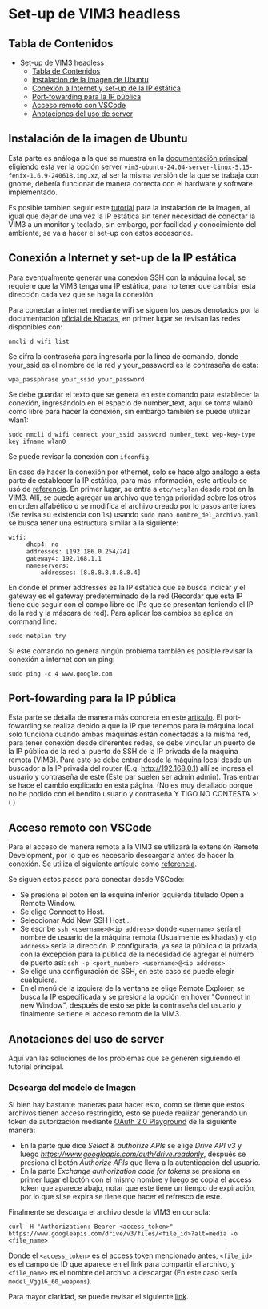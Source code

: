 # Set-up de VIM3 headless

## Tabla de Contenidos
- [Set-up de VIM3 headless](#set-up-de-vim3-headless)
  - [Tabla de Contenidos](#tabla-de-contenidos)
  - [Instalación de la imagen de Ubuntu](#instalación-de-la-imagen-de-ubuntu)
  - [Conexión a Internet y set-up de la IP estática](#conexión-a-internet-y-set-up-de-la-ip-estática)
  - [Port-fowarding para la IP pública](#port-fowarding-para-la-ip-pública)
  - [Acceso remoto con VSCode](#acceso-remoto-con-vscode)
  - [Anotaciones del uso de server](#anotaciones-del-uso-de-server)


## Instalación de la imagen de Ubuntu
Esta parte es análoga  a la que se muestra en la [documentación principal](../README.md#instalación-de-la-imagen-de-ubuntu) eligiendo esta ver la opción server `vim3-ubuntu-24.04-server-linux-5.15-fenix-1.6.9-240618.img.xz`, al ser la misma versión de la que se trabaja con gnome, debería funcionar de manera correcta con el hardware y software implementado.

Es posible tambien seguir este [tutorial](https://www.youtube.com/watch?v=CHXrHLNiai0) para la instalación de la imagen, al igual que dejar de una vez la IP estática sin tener necesidad de conectar la VIM3 a un monitor y teclado, sin embargo, por facilidad y conocimiento del ambiente, se va a hacer el set-up con estos accesorios.

## Conexión a Internet y set-up de la IP estática
Para eventualmente generar una conexión SSH con la máquina local, se requiere que la VIM3 tenga una IP estática, para no tener que cambiar esta dirección cada vez que se haga la conexión.

Para conectar a internet mediante wifi se siguen los pasos denotados por la documentación [oficial de Khadas](https://docs.khadas.com/products/sbc/vim3/configurations/rsdb), en primer lugar se revisan las redes disponibles con:
```
nmcli d wifi list
```
Se cifra la contraseña para ingresarla por la línea de comando, donde your_ssid es el nombre de la red y your_password es la contraseña de esta:
```
wpa_passphrase your_ssid your_password
```
Se debe guardar el texto que se genera en este comando para establecer la conexión, ingresándolo en el espacio de number_text, aquí se toma wlan0 como libre para hacer la conexión, sin embargo también se puede utilizar wlan1:
```
sudo nmcli d wifi connect your_ssid password number_text wep-key-type key ifname wlan0
```
Se puede revisar la conexión con `ifconfig`.

En caso de hacer la conexión por ethernet, solo se hace algo análogo a esta parte de establecer la IP estática, para más información, este artículo se usó de [referencia](https://www.freecodecamp.org/news/setting-a-static-ip-in-ubuntu-linux-ip-address-tutorial/).
En primer lugar, se entra a `etc/netplan` desde root en la VIM3. Allí, se puede agregar un archivo que tenga prioridad sobre los otros en orden alfabético o se modifica el archivo creado por lo pasos anteriores (Se revisa su existencia con `ls`) usando `sudo nano nombre_del_archivo.yaml` se busca tener una estructura similar a la siguiente:
```
wifi:
     dhcp4: no
     addresses: [192.186.0.254/24]
     gateway4: 192.168.1.1
     nameservers:
         addresses: [8.8.8.8,8.8.8.4]
```
En donde el primer addresses es la IP estática que se busca indicar y el gateway es el gateway predeterminado de la red (Recordar que esta IP tiene que seguir con el campo libre de IPs que se presentan teniendo el IP de la red y la máscara de red). Para aplicar los cambios se aplica en command line:
```
sudo netplan try
```
Si este comando no genera ningún problema también es posible revisar la conexión a internet con un ping:
```
sudo ping -c 4 www.google.com
```

## Port-fowarding para la IP pública
Esta parte se detalla de manera más concreta en este [artículo](https://medium.com/@moligninip/how-to-connect-to-your-home-laptop-from-anywhere-with-ssh-604a7aee26a5). El port-fowarding se realiza debido a que la IP que tenemos para la máquina local solo funciona cuando ambas máquinas están conectadas a la misma red, para tener conexión desde diferentes redes, se debe vincular un puerto de la IP pública de la red al puerto de SSH de la IP privada de la máquina remota (VIM3). Para esto se debe entrar desde la máquina local desde un buscador a la IP privada del router (E.g. http://192.168.0.1) allí se ingresa el usuario y contraseña de este (Este par suelen ser admin admin). Tras entrar se hace el cambio explicado en esta página. (No es muy detallado porque no he podido con el bendito usuario y contraseña Y TIGO NO CONTESTA >:( )

## Acceso remoto con VSCode

Para el acceso de manera remota a la VIM3 se utilizará la extensión Remote Development, por lo que es necesario descargarla antes de hacer la conexión.
Se utiliza el siguiente artículo como [referencia](https://www.raspberrypi.com/news/coding-on-raspberry-pi-remotely-with-visual-studio-code/
). 

Se siguen estos pasos para conectar desde VSCode:
- Se presiona el botón en la esquina inferior izquierda titulado Open a Remote Window.
- Se elige Connect to Host.
- Seleccionar Add New SSH Host...
- Se escribe `ssh <username>@<ip address>` donde `<username>` sería el nombre de usuario de la máquina remota (Usualmente es khadas) y `<ip address>` sería la dirección IP configurada, ya sea la pública o la privada, con la excepción para la pública de la necesidad de agregar el número de puerto así: `ssh -p <port_number> <username>@<ip address>`.
- Se elige una configuración de SSH, en este caso se puede elegir cualquiera.
- En el menú de la izquiera de la ventana se elige Remote Explorer, se busca la IP específicada y se presiona la opción en hover "Connect in new Window", después de esto se pide la contraseña del usuario y finalmente se tiene el acceso remoto de la VIM3.

## Anotaciones del uso de server

Aquí van las soluciones de los problemas que se generen siguiendo el tutorial principal.

### Descarga del modelo de Imagen
Si bien hay bastante maneras para hacer esto, como se tiene que estos archivos tienen acceso restringido, esto se puede realizar generando un token de autorización mediante [OAuth 2.0 Playground](https://developers.google.com/oauthplayground/) de la siguiente manera:
- En la parte que dice *Select & authorize APIs* se elige *Drive API v3* y luego *https://www.googleapis.com/auth/drive.readonly*, después se presiona el botón *Authorize APIs* que lleva a la autenticación del usuario.
- En la parte *Exchange authorization code for tokens* se presiona en primer lugar el botón con el mismo nombre y luego se copia el access token que aparece abajo, notar que este tiene un tiempo de expiración, por lo que si se expira se tiene que hacer el refresco de este.

Finalmente se descarga el archivo desde la VIM3 en consola:
```
curl -H "Authorization: Bearer <access_token>" https://www.googleapis.com/drive/v3/files/<file_id>?alt=media -o <file_name>
```
Donde el `<access_token>` es el access token mencionado antes, `<file_id>` es el campo de ID que aparece en el link para compartir el archivo, y `<file_name>` es el nombre del archivo a descargar (En este caso sería `model_Vgg16_60_weapons`).

Para mayor claridad, se puede revisar el siguiente [link](https://www.baeldung.com/linux/download-large-file-gdrive-cli).